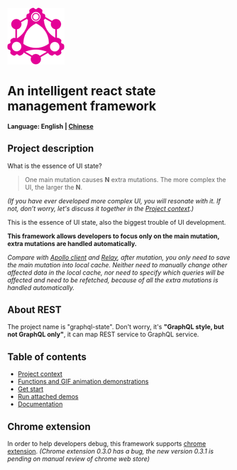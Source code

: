 ![image](./chrome-extension/public/images/128_128.png "Logo")
# An intelligent react state management framework

#### Language: English | [Chinese](./README_zh_CN.md)

## Project description

What is the essence of UI state?
> One main mutation causes **N** extra mutations. The more complex the UI, the larger the **N**.

*(If you have ever developed more complex UI, you will resonate with it. If not, don’t worry, let's discuss it together in the [Project context](./site/background.md).)*

This is the essence of UI state, also the biggest trouble of UI development.

**This framework allows developers to focus only on the main mutation, extra mutations are handled automatically.**

*Compare with [Apollo client](https://github.com/apollographql/apollo-client) and [Relay](https://github.com/facebook/relay), after mutation, you only need to save the main mutation into local cache. Neither need to manually change other affected data in the local cache, nor need to specify which queries will be affected and need to be refetched, because of all the extra mutations is handled automatically.*

## About REST

The project name is "graphql-state". Don't worry, it's **"GraphQL style, but not GraphQL only"**, it can map REST service to GraphQL service.

## Table of contents
- [Project context](./site/background.md)
- [Functions and GIF animation demonstrations](./site/function-and-gif.md)
- [Get start](./site/get-start.md)
- [Run attached demos](./site/run-demo.md)
- [Documentation](./doc/README.md)

## Chrome extension

In order to help developers debug, this framework supports [chrome extension](https://chrome.google.com/webstore/detail/graphql-state/bhpeanmgkcpkpnkpmemoomlfflmaaddo).
*(Chrome extension 0.3.0 has a bug, the new version 0.3.1 is pending on manual review of chrome web store)*
